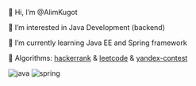 👋 Hi, I’m @AlimKugot

👀 I’m interested in Java Development (backend)

🌱 I’m currently learning Java EE and Spring framework

🧠 Algorithms: [hackerrank](https://hackerrank.com/alim_kugotov) & [leetcode](https://leetcode.com/AlimKugotov) & [yandex-contest](https://github.com/AlimKugot/Yandex-Algorithms)

![java](https://img.shields.io/badge/Java-ED8B00?style=for-the-badge&logo=java&logoColor=white)
![spring](https://img.shields.io/badge/Spring-6DB33F?style=for-the-badge&logo=spring&logoColor=white)
